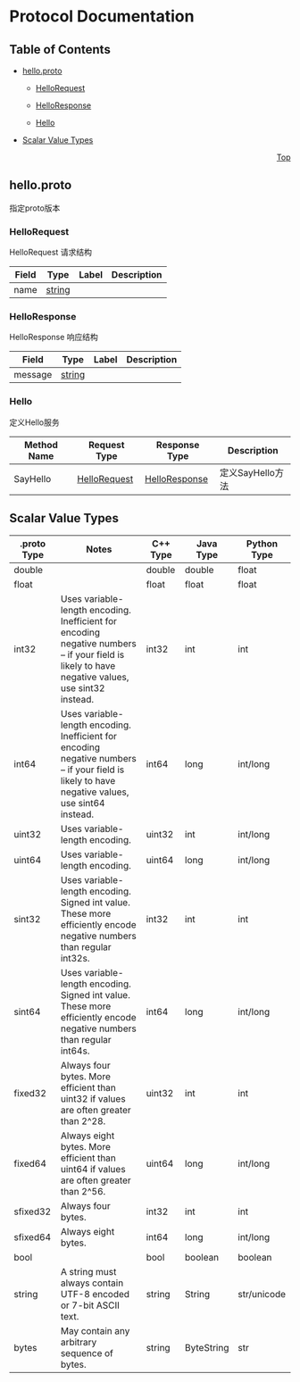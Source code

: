 # Protocol Documentation
<a name="top"></a>

## Table of Contents

- [hello.proto](#hello.proto)
    - [HelloRequest](#hello.HelloRequest)
    - [HelloResponse](#hello.HelloResponse)
  
  
  
    - [Hello](#hello.Hello)
  

- [Scalar Value Types](#scalar-value-types)



<a name="hello.proto"></a>
<p align="right"><a href="#top">Top</a></p>

## hello.proto
指定proto版本


<a name="hello.HelloRequest"></a>

### HelloRequest
HelloRequest 请求结构


| Field | Type | Label | Description |
| ----- | ---- | ----- | ----------- |
| name | [string](#string) |  |  |






<a name="hello.HelloResponse"></a>

### HelloResponse
HelloResponse 响应结构


| Field | Type | Label | Description |
| ----- | ---- | ----- | ----------- |
| message | [string](#string) |  |  |





 

 

 


<a name="hello.Hello"></a>

### Hello
定义Hello服务

| Method Name | Request Type | Response Type | Description |
| ----------- | ------------ | ------------- | ------------|
| SayHello | [HelloRequest](#hello.HelloRequest) | [HelloResponse](#hello.HelloResponse) | 定义SayHello方法 |

 



## Scalar Value Types

| .proto Type | Notes | C++ Type | Java Type | Python Type |
| ----------- | ----- | -------- | --------- | ----------- |
| <a name="double" /> double |  | double | double | float |
| <a name="float" /> float |  | float | float | float |
| <a name="int32" /> int32 | Uses variable-length encoding. Inefficient for encoding negative numbers – if your field is likely to have negative values, use sint32 instead. | int32 | int | int |
| <a name="int64" /> int64 | Uses variable-length encoding. Inefficient for encoding negative numbers – if your field is likely to have negative values, use sint64 instead. | int64 | long | int/long |
| <a name="uint32" /> uint32 | Uses variable-length encoding. | uint32 | int | int/long |
| <a name="uint64" /> uint64 | Uses variable-length encoding. | uint64 | long | int/long |
| <a name="sint32" /> sint32 | Uses variable-length encoding. Signed int value. These more efficiently encode negative numbers than regular int32s. | int32 | int | int |
| <a name="sint64" /> sint64 | Uses variable-length encoding. Signed int value. These more efficiently encode negative numbers than regular int64s. | int64 | long | int/long |
| <a name="fixed32" /> fixed32 | Always four bytes. More efficient than uint32 if values are often greater than 2^28. | uint32 | int | int |
| <a name="fixed64" /> fixed64 | Always eight bytes. More efficient than uint64 if values are often greater than 2^56. | uint64 | long | int/long |
| <a name="sfixed32" /> sfixed32 | Always four bytes. | int32 | int | int |
| <a name="sfixed64" /> sfixed64 | Always eight bytes. | int64 | long | int/long |
| <a name="bool" /> bool |  | bool | boolean | boolean |
| <a name="string" /> string | A string must always contain UTF-8 encoded or 7-bit ASCII text. | string | String | str/unicode |
| <a name="bytes" /> bytes | May contain any arbitrary sequence of bytes. | string | ByteString | str |

